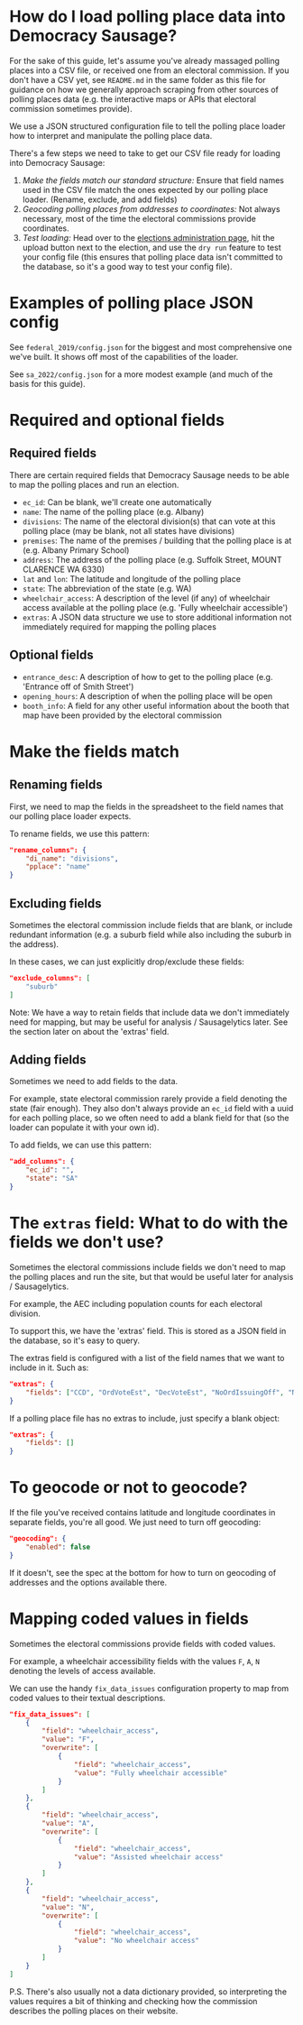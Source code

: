 # How do I load polling place data into Democracy Sausage?

For the sake of this guide, let's assume you've already massaged polling places into a CSV file, or received one from an electoral commission. If you don't have a CSV yet, see `README.md` in the same folder as this file for guidance on how we generally approach scraping from other sources of polling places data (e.g. the interactive maps or APIs that electoral commission sometimes provide).

We use a JSON structured configuration file to tell the polling place loader how to interpret and manipulate the polling place data.

There's a few steps we need to take to get our CSV file ready for loading into Democracy Sausage:

1. _Make the fields match our standard structure:_ Ensure that field names used in the CSV file match the ones expected by our polling place loader. (Rename, exclude, and add fields)
2. _Geocoding polling places from addresses to coordinates:_ Not always necessary, most of the time the electoral commissions provide coordinates.
3. _Test loading:_ Head over to the [elections administration page](https://admin.democracysausage.org/elections), hit the upload button next to the election, and use the `dry run` feature to test your config file (this ensures that polling place data isn't committed to the database, so it's a good way to test your config file).

# Examples of polling place JSON config

See `federal_2019/config.json` for the biggest and most comprehensive one we've built. It shows off most of the capabilities of the loader.

See `sa_2022/config.json` for a more modest example (and much of the basis for this guide).

# Required and optional fields

## Required fields

There are certain required fields that Democracy Sausage needs to be able to map the polling places and run an election.

- `ec_id`: Can be blank, we'll create one automatically
- `name`: The name of the polling place (e.g. Albany)
- `divisions`: The name of the electoral division(s) that can vote at this polling place (may be blank, not all states have divisions)
- `premises`: The name of the premises / building that the polling place is at (e.g. Albany Primary School)
- `address`: The address of the polling place (e.g. Suffolk Street, MOUNT CLARENCE WA 6330)
- `lat` and `lon`: The latitude and longitude of the polling place
- `state`: The abbreviation of the state (e.g. WA)
- `wheelchair_access`: A description of the level (if any) of wheelchair access available at the polling place (e.g. 'Fully wheelchair accessible')
- `extras`: A JSON data structure we use to store additional information not immediately required for mapping the polling places

## Optional fields

- `entrance_desc`: A description of how to get to the polling place (e.g. 'Entrance off of Smith Street')
- `opening_hours`: A description of when the polling place will be open
- `booth_info`: A field for any other useful information about the booth that map have been provided by the electoral commission

# Make the fields match

## Renaming fields

First, we need to map the fields in the spreadsheet to the field names that our polling place loader expects.

To rename fields, we use this pattern:

```json
"rename_columns": {
    "di_name": "divisions",
    "pplace": "name"
}
```

## Excluding fields

Sometimes the electoral commission include fields that are blank, or include redundant information (e.g. a suburb field while also including the suburb in the address).

In these cases, we can just explicitly drop/exclude these fields:

```json
"exclude_columns": [
    "suburb"
]
```

Note: We have a way to retain fields that include data we don't immediately need for mapping, but may be useful for analysis / Sausagelytics later. See the section later on about the 'extras' field.

## Adding fields

Sometimes we need to add fields to the data.

For example, state electoral commission rarely provide a field denoting the state (fair enough). They also don't always provide an `ec_id` field with a uuid for each polling place, so we often need to add a blank field for that (so the loader can populate it with your own id).

To add fields, we can use this pattern:

```json
"add_columns": {
    "ec_id": "",
    "state": "SA"
}
```

# The `extras` field: What to do with the fields we don't use?

Sometimes the electoral commissions include fields we don't need to map the polling places and run the site, but that would be useful later for analysis / Sausagelytics.

For example, the AEC including population counts for each electoral division.

To support this, we have the 'extras' field. This is stored as a JSON field in the database, so it's easy to query.

The extras field is configured with a list of the field names that we want to include in it. Such as:

```json
"extras": {
    "fields": ["CCD", "OrdVoteEst", "DecVoteEst", "NoOrdIssuingOff", "NoOfDecIssuingOff"]
}
```

If a polling place file has no extras to include, just specify a blank object:

```json
"extras": {
    "fields": []
}
```

# To geocode or not to geocode?

If the file you've received contains latitude and longitude coordinates in separate fields, you're all good. We just need to turn off geocoding:

```json
"geocoding": {
    "enabled": false
}
```

If it doesn't, see the spec at the bottom for how to turn on geocoding of addresses and the options available there.

# Mapping coded values in fields

Sometimes the electoral commissions provide fields with coded values.

For example, a wheelchair accessibility fields with the values `F`, `A`, `N` denoting the levels of access available.

We can use the handy `fix_data_issues` configuration property to map from coded values to their textual descriptions.

```json
"fix_data_issues": [
    {
        "field": "wheelchair_access",
        "value": "F",
        "overwrite": [
            {
                "field": "wheelchair_access",
                "value": "Fully wheelchair accessible"
            }
        ]
    },
    {
        "field": "wheelchair_access",
        "value": "A",
        "overwrite": [
            {
                "field": "wheelchair_access",
                "value": "Assisted wheelchair access"
            }
        ]
    },
    {
        "field": "wheelchair_access",
        "value": "N",
        "overwrite": [
            {
                "field": "wheelchair_access",
                "value": "No wheelchair access"
            }
        ]
    }
]
```

P.S. There's also usually not a data dictionary provided, so interpreting the values requires a bit of thinking and checking how the commission describes the polling places on their website.
